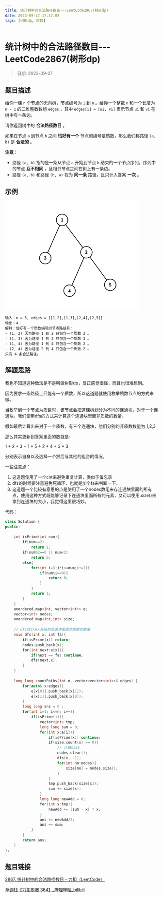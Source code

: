 ```yaml
---
title: 统计树中的合法路径数目---LeetCode2867(树形dp)
date: 2023-09-27 17:17:04
tags: [树形dp, 质数]
---
```

# 统计树中的合法路径数目---LeetCode2867(树形dp)
> 日期: 2023-09-27

## 题目描述

给你一棵 `n` 个节点的无向树，节点编号为 `1` 到 `n` 。给你一个整数 `n` 和一个长度为 `n - 1` 的二维整数数组 `edges` ，其中 `edges[i] = [ui, vi]` 表示节点 `ui` 和 `vi` 在树中有一条边。

请你返回树中的 **合法路径数目** 。

如果在节点 `a` 到节点 `b` 之间 **恰好有一个** 节点的编号是质数，那么我们称路径 `(a, b)` 是 **合法的** 。

**注意：**

- 路径 `(a, b)` 指的是一条从节点 `a` 开始到节点 `b` 结束的一个节点序列，序列中的节点 **互不相同** ，且相邻节点之间在树上有一条边。
- 路径 `(a, b)` 和路径 `(b, a)` 视为 **同一条** 路径，且只计入答案 **一次** 。

## 示例

![img](https://raw.githubusercontent.com/ljhgpp/whatisthis/main/static/202309271719621.png)

```
输入：n = 5, edges = [[1,2],[1,3],[2,4],[2,5]]
输出：4
解释：恰好有一个质数编号的节点路径有：
- (1, 2) 因为路径 1 到 2 只包含一个质数 2 。
- (1, 3) 因为路径 1 到 3 只包含一个质数 3 。
- (1, 4) 因为路径 1 到 4 只包含一个质数 2 。
- (2, 4) 因为路径 2 到 4 只包含一个质数 2 。
只有 4 条合法路径。
```

## 解题思路

我也不知道这种做法是不是叫做树形dp，反正感觉很怪，而且也很难想到。

因为要求一条路径上只能有一个质数，所以这道题就使用枚举质数节点的方式来做。

当枚举到一个节点为质数时，该节点会把这棵树划分为不同的连通块，对于一个连通块，我们使用dfs的方式来计算这个连通块里面非质数的数量。

假如最后计算出来对于一个质数，有三个连通块，他们分别的非质数数量为 1,2,3

那么其实更新到答案里面的数就是:

1 + 2 + 3 + 1 \* 5 + 2 \* 4 + 3 \* 3

分别表示自身以及选择一个然后与其他的组合的情况。

一些注意点：

1. 这道题使用了一个cnt来避免重复计算，类似于备忘录
2. dfs的时候要注意避免死循环，也就是加个fa来判断一下。
3. 这道题一个比较有意思的点是使用了一个nodes数组来存连通块里面的所有点，使用这种方式既能够记录下连通块里面所有的元素，又可以使用.size()来拿到连通块的大小，我觉得这里很巧妙。

代码：

```cpp
class Solution {
public:
    
    int isPrime(int num){
	    if(num==2)
	        return 1;
	    if(num%2==0 || num<2)
	        return 0;
	    else{
	        for(int i=3;i*i<=num;i+=2){
	            if(num%i==0){
	                return 0;
	            }
	        }
	        return 1;
	    }
    }
    unordered_map<int, vector<int>> e;
    vector<int> nodes;
    unordered_map<int,int> size;
    
    // dfs统计从x开始的连通块里面非质数的数量
    void dfs(int x, int fa){
        if(isPrime(x)) return;
        nodes.push_back(x);
        for(int next:e[x]){
            if(next == fa) continue;
            dfs(next,x);
        }
    }
    
    long long countPaths(int n, vector<vector<int>>& edges) {
        for(auto& x:edges){
            e[x[0]].push_back(x[1]);
            e[x[1]].push_back(x[0]);
        }
        long long ans = 0 ;
        for(int i=1; i<=n; i++){
            if(isPrime(i)){
                vector<int> tmp;
                long long sum = 0;
                for(int x:e[i]){
                    if(isPrime(x)) continue;
                    if(size.count(x) == 0){
                        // 计算size
                        nodes.clear();
                        dfs(x, -1);
                        for(int no:nodes){
                            size[no] = nodes.size();
                        }
                    }
                    tmp.push_back(size[x]);  
                    sum += size[x];
                }
                long long newAdd = 0;
                for(int x:tmp){
                    newAdd += (sum - x) * x;
                }
                ans += newAdd/2;
                ans += sum;
            }
        }
        return ans;
    }
};
```



## 题目链接

[2867. 统计树中的合法路径数目 - 力扣（LeetCode）](https://leetcode.cn/problems/count-valid-paths-in-a-tree/)

[单调栈【力扣周赛 364】_哔哩哔哩_bilibili](https://www.bilibili.com/video/BV1yu4y1z7sE/?spm_id_from=333.337.search-card.all.click&vd_source=c0c1ccbf42eada4efb166a6acf39141b)